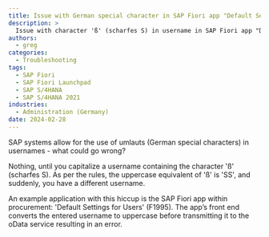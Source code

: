 ```yaml
---
title: Issue with German special character in SAP Fiori app "Default Settings for Users" (F1995)
description: >
  Issue with character 'ß' (scharfes S) in username in SAP Fiori app "Default Settings for Users" (F1995)
authors:
  - greg
categories:
  - Troubleshooting
tags:
  - SAP Fiori
  - SAP Fiori Launchpad
  - SAP S/4HANA
  - SAP S/4HANA 2021
industries:
  - Administration (Germany)
date: 2024-02-28
---
```


SAP systems allow for the use of umlauts (German special characters) in usernames - what could go wrong?
<!-- more -->

Nothing, until you capitalize a username containing the character 'ß' (scharfes S). As per the rules, the uppercase equivalent of 'ß' is 'SS', and suddenly, you have a different username.

An example application with this hiccup is the SAP Fiori app within procurement: 'Default Settings for Users' (F1995). The app’s front end converts the entered username to uppercase before transmitting it to the oData service resulting in an error. 